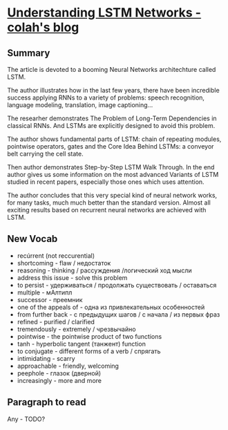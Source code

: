 # [Understanding LSTM Networks - colah's blog](https://colah.github.io/posts/2015-08-Understanding-LSTMs/)

## Summary
The article is devoted to a booming Neural Networks architechture called LSTM.

The author illustrates how in the last few years, there have been incredible success applying RNNs to a variety of problems: speech recognition, language modeling, translation, image captioning...

The researher demonstrates The Problem of Long-Term Dependencies in classical RNNs. And LSTMs are explicitly designed to avoid this problem.

The author shows fundamental parts of LSTM: chain of repeating modules, pointwise operators, gates and the Core Idea Behind LSTMs: a conveyor belt carrying the cell state.

Then author demonstrates Step-by-Step LSTM Walk Through.
In the end author gives us some information on the most advanced Variants of LSTM studied in recent papers, especially those ones which uses attention.

The author concludes that this very special kind of neural network works, for many tasks, much much better than the standard version. Almost all exciting results based on recurrent neural networks are achieved with LSTM.

## New Vocab
- recúrrent (not reccurential)
- shortcoming - flaw / недостаток
- reasoning - thinking / рассуждения /логический ход мысли
- address this issue - solve this problem
- to persist - удерживаться / продолжать существовать /  оставаться
- multiple - мАлтипл
- successor - преемник
- one of the appeals of - одна из привлекательных особенностей
- from further back - c предыдущих шагов / с начала / из первых фраз
- refined - purified / clarified
- tremendously - extremely / чрезвычайно
- pointwise - the pointwise product of two functions
- tanh - hyperbolic tangent (танжент) function
- to conjugate - different forms of a verb / спрягать
- intimidating - scarry
- approachable - friendly, welcoming
- peephole - глазок (дверной)
- increasingly - more and more

## Paragraph to read
Any - TODO?
